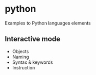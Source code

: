 python
======

Examples to Python languages elements

## Interactive mode ##

* Objects
* Naming
* Syntax & keywords
* Instruction 

